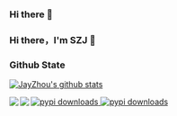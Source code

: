 ### Hi there 👋

<!--
**szj2ys/szj2ys** is a ✨ _special_ ✨ repository because its `README.md` (this file) appears on your GitHub profile.

Here are some ideas to get you started:

- 🔭 I’m currently working on ...
- 🌱 I’m currently learning ...
- 👯 I’m looking to collaborate on ...
- 🤔 I’m looking for help with ...
- 💬 Ask me about ...
- 📫 How to reach me: ...
- 😄 Pronouns: ...
- ⚡ Fun fact: ...
-->


### Hi there，I'm SZJ 👋



### Github State

[![JayZhou's github stats](https://github-readme-stats.vercel.app/api?username=szj2ys&show_icons=true&title_color=fff&icon_color=79ff97&text_color=9f9f9f&bg_color=151515)](https://github.com/anuraghazra/github-readme-stats)

<a href="https://github.com/szj2ys/sqling">
  <img align="left" src="https://github-readme-stats.anuraghazra1.vercel.app/api/pin/?username=szj2ys&repo=sqling&show_icons=true&title_color=fff&icon_color=79ff97&text_color=9f9f9f&bg_color=151515" />
  <img src="https://img.shields.io/pypi/dm/sqling?color=blue" alt="pypi downloads"/>
</a>


<a href="https://github.com/szj2ys/funlp">
  <img align="left" src="https://github-readme-stats.anuraghazra1.vercel.app/api/pin/?username=szj2ys&repo=funlp&show_icons=true&title_color=fff&icon_color=79ff97&text_color=9f9f9f&bg_color=151515" />
  <img src="https://img.shields.io/pypi/dm/funlp?color=blue" alt="pypi downloads"/>
</a>




